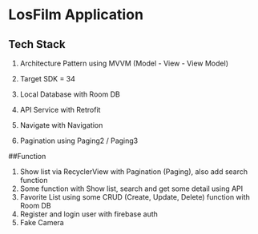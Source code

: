 # LosFilm Application

## Tech Stack

1. Architecture Pattern using MVVM (Model - View - View Model)

2. Target SDK = 34

3. Local Database with Room DB

4. API Service with Retrofit

5. Navigate with Navigation

6. Pagination using Paging2 / Paging3

##Function

1. Show list via RecyclerView with Pagination (Paging), also add search function
2. Some function with Show list, search and get some detail using API
3. Favorite List using some CRUD (Create, Update, Delete) function with Room DB
4. Register and login user with firebase auth
5. Fake Camera

